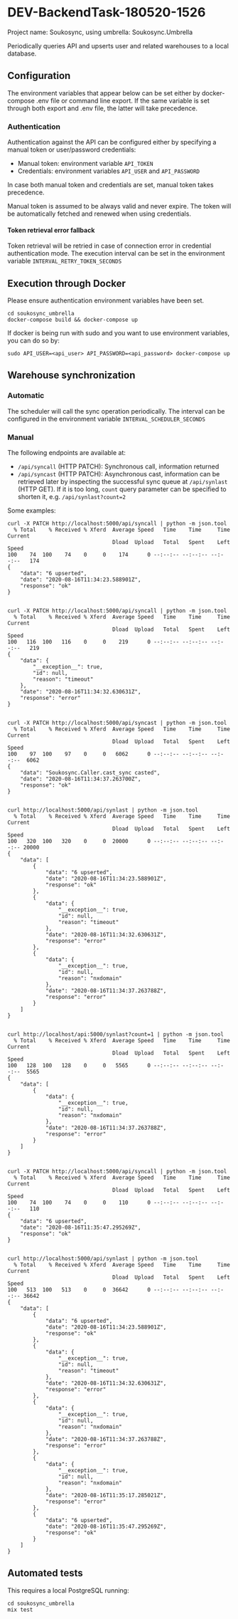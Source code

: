 # DEV-BackendTask-180520-1526
Project name: Soukosync, using umbrella: Soukosync.Umbrella

Periodically queries API and upserts user and related warehouses to a local
database.


## Configuration

The environment variables that appear below can be set either by docker-compose
.env file or command line export. If the same variable is set through both export
and .env file, the latter will take precedence.


### Authentication

Authentication against the API can be configured either by specifying a manual
token or user/password credentials:

- Manual token: environment variable `API_TOKEN`
- Credentials: environment variables `API_USER` and `API_PASSWORD`

In case both manual token and credentials are set, manual token takes
precedence.

Manual token is assumed to be always valid and never expire. The token will be
automatically fetched and renewed when using credentials.


#### Token retrieval error fallback

Token retrieval will be retried in case of connection error in credential
authentication mode. The execution interval can be set in the environment
variable `INTERVAL_RETRY_TOKEN_SECONDS`


## Execution through Docker

Please ensure authentication environment variables have been set.
```
cd soukosync_umbrella
docker-compose build && docker-compose up
```

If docker is being run with sudo and you want to use environment variables,
you can do so by:

```
sudo API_USER=<api_user> API_PASSWORD=<api_password> docker-compose up
```

## Warehouse synchronization

### Automatic
The scheduler will call the sync operation periodically. The interval can be
configured in the environment variable `INTERVAL_SCHEDULER_SECONDS`

### Manual
The following endpoints are available at:

- `/api/syncall` (HTTP PATCH): Synchronous call, information returned
- `/api/syncast` (HTTP PATCH): Asynchronous cast, information can be retrieved
later by inspecting the successful sync queue at `/api/synlast` (HTTP GET). If
it is too long, `count` query parameter can be specified to shorten it, e.g.
`/api/synlast?count=2`

Some examples:

```
curl -X PATCH http://localhost:5000/api/syncall | python -m json.tool
  % Total    % Received % Xferd  Average Speed   Time    Time     Time  Current
                                 Dload  Upload   Total   Spent    Left  Speed
100    74  100    74    0     0    174      0 --:--:-- --:--:-- --:--:--   174
{
    "data": "6 upserted",
    "date": "2020-08-16T11:34:23.588901Z",
    "response": "ok"
}


curl -X PATCH http://localhost:5000/api/syncall | python -m json.tool
  % Total    % Received % Xferd  Average Speed   Time    Time     Time  Current
                                 Dload  Upload   Total   Spent    Left  Speed
100   116  100   116    0     0    219      0 --:--:-- --:--:-- --:--:--   219
{
    "data": {
        "__exception__": true,
        "id": null,
        "reason": "timeout"
    },
    "date": "2020-08-16T11:34:32.630631Z",
    "response": "error"
}


curl -X PATCH http://localhost:5000/api/syncast | python -m json.tool
  % Total    % Received % Xferd  Average Speed   Time    Time     Time  Current
                                 Dload  Upload   Total   Spent    Left  Speed
100    97  100    97    0     0   6062      0 --:--:-- --:--:-- --:--:--  6062
{
    "data": "Soukosync.Caller.cast_sync casted",
    "date": "2020-08-16T11:34:37.263700Z",
    "response": "ok"
}


curl http://localhost:5000/api/synlast | python -m json.tool
  % Total    % Received % Xferd  Average Speed   Time    Time     Time  Current
                                 Dload  Upload   Total   Spent    Left  Speed
100   320  100   320    0     0  20000      0 --:--:-- --:--:-- --:--:-- 20000
{
    "data": [
        {
            "data": "6 upserted",
            "date": "2020-08-16T11:34:23.588901Z",
            "response": "ok"
        },
        {
            "data": {
                "__exception__": true,
                "id": null,
                "reason": "timeout"
            },
            "date": "2020-08-16T11:34:32.630631Z",
            "response": "error"
        },
        {
            "data": {
                "__exception__": true,
                "id": null,
                "reason": "nxdomain"
            },
            "date": "2020-08-16T11:34:37.263788Z",
            "response": "error"
        }
    ]
}


curl http://localhost/api:5000/synlast?count=1 | python -m json.tool
  % Total    % Received % Xferd  Average Speed   Time    Time     Time  Current
                                 Dload  Upload   Total   Spent    Left  Speed
100   128  100   128    0     0   5565      0 --:--:-- --:--:-- --:--:--  5565
{
    "data": [
        {
            "data": {
                "__exception__": true,
                "id": null,
                "reason": "nxdomain"
            },
            "date": "2020-08-16T11:34:37.263788Z",
            "response": "error"
        }
    ]
}


curl -X PATCH http://localhost:5000/api/syncall | python -m json.tool
  % Total    % Received % Xferd  Average Speed   Time    Time     Time  Current
                                 Dload  Upload   Total   Spent    Left  Speed
100    74  100    74    0     0    110      0 --:--:-- --:--:-- --:--:--   110
{
    "data": "6 upserted",
    "date": "2020-08-16T11:35:47.295269Z",
    "response": "ok"
}


curl http://localhost:5000/api/synlast | python -m json.tool
  % Total    % Received % Xferd  Average Speed   Time    Time     Time  Current
                                 Dload  Upload   Total   Spent    Left  Speed
100   513  100   513    0     0  36642      0 --:--:-- --:--:-- --:--:-- 36642
{
    "data": [
        {
            "data": "6 upserted",
            "date": "2020-08-16T11:34:23.588901Z",
            "response": "ok"
        },
        {
            "data": {
                "__exception__": true,
                "id": null,
                "reason": "timeout"
            },
            "date": "2020-08-16T11:34:32.630631Z",
            "response": "error"
        },
        {
            "data": {
                "__exception__": true,
                "id": null,
                "reason": "nxdomain"
            },
            "date": "2020-08-16T11:34:37.263788Z",
            "response": "error"
        },
        {
            "data": {
                "__exception__": true,
                "id": null,
                "reason": "nxdomain"
            },
            "date": "2020-08-16T11:35:17.285021Z",
            "response": "error"
        },
        {
            "data": "6 upserted",
            "date": "2020-08-16T11:35:47.295269Z",
            "response": "ok"
        }
    ]
}
```


## Automated tests

This requires a local PostgreSQL running:

```
cd soukosync_umbrella
mix test
```